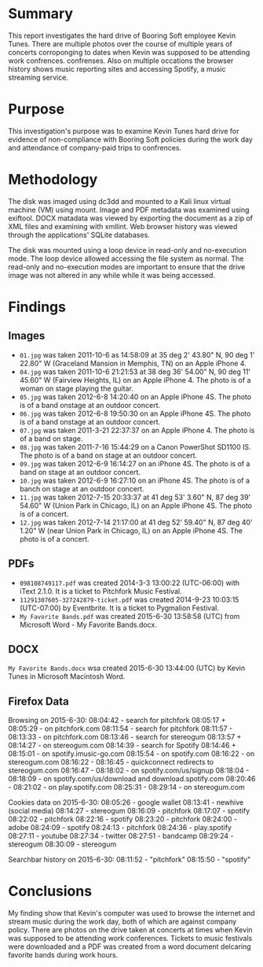 # Summary
This report investigates the hard drive of Booring Soft employee Kevin Tunes. 
There are multiple photos over the course of multiple years of concerts corroponging to dates
when Kevin was supposed to be attending work confrences.
confrenses. Also on multiple occations the browser history shows music reporting sites 
and accessing Spotify, a music streaming service. 

# Purpose
This investigation's purpose was to examine Kevin Tunes hard drive for evidence of 
non-compliance with Booring Soft policies during the work day and attendance of company-paid
trips to confrences. 

# Methodology
The disk was imaged using dc3dd and mounted to a Kali linux virtual machine (VM) using mount. 
Image and PDF metadata was examined using exiftool. DOCX matadata was viewed by exporting 
the document as a zip of XML files and examining with xmllint. Web browser history was viewed
through the applications' SQLite databases.

The disk was mounted using a loop device in read-only and no-execution mode. The loop device
allowed accessing the file system as normal. The read-only and no-execution modes are important
to ensure that the drive image was not altered in any while while it was being accessed. 

# Findings
## Images
- `01.jpg` was taken 2011-10-6 as 14:58:09 at 35 deg 2' 43.80" N, 90 deg 1' 22.80" W 
  (Graceland Mansion in Memphis, TN) on an Apple iPhone 4.
- `04.jpg` was taken 2011-10-6 21:21:53 at 38 deg 36' 54.00" N, 90 deg 11' 45.60" W 
  (Fairview Heights, IL) on an Apple iPhone 4. The photo is of a woman on stage 
  playing the guitar.
- `05.jpg` was taken 2012-6-8 14:20:40 on an Apple iPhone 4S. The photo is of a band 
  onstage at an outdoor concert.
- `06.jpg` was taken 2012-6-8 19:50:30 on an Apple iPhone 4S. The photo is of a band 
  onstage at an outdoor concert. 
- `07.jpg` was taken 2011-3-21 22:37:37 on an Apple iPhone 4. The photo is of a band on 
  stage. 
- `08.jpg` was taken 2011-7-16 15:44:29 on a Canon PowerShot SD1100 IS. The photo is of a 
  band on stage at an outdoor concert.
- `09.jpg` was taken 2012-6-9 16:14:27 on an iPhone 4S. The photo is of a band on stage 
  at an outdoor concert. 
- `10.jpg` was taken 2012-6-9 16:27:10 on an iPhone 4S. The photo is of a banch on stage
  at an outdoor concert. 
- `11.jpg` was taken 2012-7-15 20:33:37 at 41 deg 53' 3.60" N, 87 deg 39' 54.60" W
  (Union Park in Chicago, IL) on an Apple iPhone 4S. The photo is of a concert. 
- `12.jpg` was taken 2012-7-14 21:17:00 at 41 deg 52' 59.40" N, 87 deg 40' 1.20" W 
  (near Union Park in Chicago, IL) on an Apple iPhone 4S. The photo is of a concert.

## PDFs
- `098108749117.pdf` was created 2014-3-3 13:00:22 (UTC-06:00) with iText 2.1.0. It is a ticket
  to Pitchfork Music Festival.
- `11291307605-327242879-ticket.pdf` was created 2014-9-23 10:03:15 (UTC-07:00) by Eventbrite. 
  It is a ticket to Pygmalion Festival. 
- `My Favorite Bands.pdf` was created  2015-6-30 13:58:58 (UTC) from 
  Microsoft Word - My Favorite Bands.docx. 

## DOCX
`My Favorite Bands.docx` wsa created 2015-6-30 13:44:00 (UTC) by Kevin Tunes in Microsoft
Macintosh Word.

## Firefox Data
Browsing on 2015-6-30:
	08:04:42 - search for pitchfork
	08:05:17 + 08:05:29 - on pitchfork.com
	08:11:54 - search for pitchfork
	08:11:57 - 08:13:33 - on pitchfork.com
	08:13:46 - search for stereogum
	08:13:57 + 08:14:27 - on stereogum.com
	08:14:39 - search for Spotify
	08:14:46 + 08:15:01 - on spotify.imusic-go.com
	08:15:54 - on spotify.com
	08:16:22 - on stereogum.com
	08:16:22 - 08:16:45 - quickconnect redirects to stereogum.com
	08:16:47 - 08:18:02 - on spotify.com/us/signup
	08:18:04 - 08:18:09 - on spotify.com/us/download and download.spotify.com
	08:20:46 - 08:21:02 - on play.spotify.com
	08:25:31 - 08:29:14 - on stereogum.com

Cookies data on 2015-6-30:
	08:05:26 - google wallet
	08:13:41 - newhive (social media)
	08:14:27 - stereogum
	08:16:09 - pitchfork
	08:17:07 - spotify
	08:22:02 - pitchfork
	08:22:16 - spotify
	08:23:20 - pitchfork
	08:24:00 - adobe
	08:24:09 - spotify
	08:24:13 - pitchfork
	08:24:36 - play.spotify
	08:27:11 - youtube
	08:27:34 - twitter
	08:27:51 - bandcamp
	08:29:24 - stereogum
	08:30:09 - stereogum

Searchbar history on 2015-6-30:
	08:11:52 - "pitchfork"
    08:15:50 - "spotify"

# Conclusions
My finding show that Kevin's computer was used to browse the internet and stream music during
the work day, both of which are against company policy. There are photos on the drive 
taken at concerts at times when Kevin was supposed to be attending work conferences.
Tickets to music festivals were downloaded and a PDF was created from a word document delcaring 
favorite bands during work hours.  
